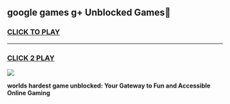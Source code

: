 
## google games g+ Unblocked Games👋
<h3>
<a href="https://premium.freeplayer.one?title=google_games_g+&ref=16F">CLICK TO PLAY</a></h3>
<hr>

<h3>
<a href="https://premium.freeplayer.one?title=google_games_g+&ref=16F">CLICK 2 PLAY</a>
  
</h3>

<a href="https://premium.freeplayer.one?title=google_games_g+&ref=16F/"><img src="https://clearcache.store/games.png"></a>


**worlds hardest game unblocked: Your Gateway to Fun and Accessible Online Gaming**
